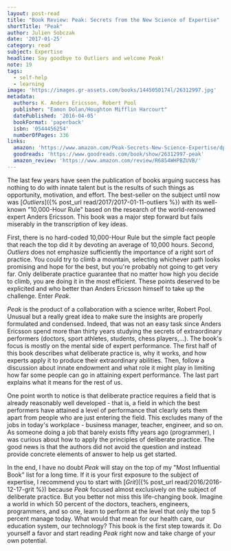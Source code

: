 ```yaml
---
layout: post-read
title: "Book Review: Peak: Secrets from the New Science of Expertise"
shortTitle: "Peak"
author: Julien Sobczak
date: '2017-01-25'
category: read
subject: Expertise
headline: Say goodbye to Outliers and welcome Peak!
note: 19
tags:
  - self-help
  - learning
image: 'https://images.gr-assets.com/books/1445050174l/26312997.jpg'
metadata:
  authors: K. Anders Ericsson, Robert Pool
  publisher: "Eamon Dolan/Houghton Mifflin Harcourt"
  datePublished: '2016-04-05'
  bookFormat: 'paperback'
  isbn: '0544456254'
  numberOfPages: 336
links:
  amazon: 'https://www.amazon.com/Peak-Secrets-New-Science-Expertise/dp/0544456238/'
  goodreads: 'https://www.goodreads.com/book/show/26312997-peak'
  amazon_review: 'https://www.amazon.com/review/R6854WHPBZUVB/'
---
```


The last few years have seen the publication of books arguing success has nothing to do with innate talent but is the results of such things as opportunity, motivation, and effort. The best-seller on the subject until now was [*Outliers*]({% post_url read/2017/2017-01-11-outliers %}) with its well-known "10,000-Hour Rule" based on the research of the world-renowned expert Anders Ericsson. This book was a major step forward but fails miserably in the transcription of key ideas.

First, there is no hard-coded 10,000-Hour Rule but the simple fact people that reach the top did it by devoting an average of 10,000 hours. Second, *Outliers* does not emphasize sufficiently the importance of a right sort of practice. You could try to climb a mountain, selecting whichever path looks promising and hope for the best, but you're probably not going to get very far. Only deliberate practice guarantee that no matter how high you decide to climb, you are doing it in the most efficient. These points deserved to be explicited and who better than Anders Ericsson himself to take up the challenge. Enter *Peak*.

*Peak* is the product of a collaboration with a science writer, Robert Pool. Unusual but a really great idea to make sure the insights are properly formulated and condensed. Indeed, that was not an easy task since Anders Ericsson spend more than thirty years studying the secrets of extraordinary performers (doctors, sport athletes, students, chess players,...). The book's focus is mostly on the mental side of expert performance. The first half of this book describes what deliberate practice is, why it works, and how experts apply it to produce their extraordinary abilities. Then, follow a discussion about innate endowment and what role it might play in limiting how far some people can go in attaining expert performance. The last part explains what it means for the rest of us.

One point worth to notice is that deliberate practice requires a field that is already reasonably well developed - that is, a field in which the best performers have attained a level of performance that clearly sets them apart from people who are just entering the field. This excludes many of the jobs in today's workplace - business manager, teacher, engineer, and so on. As someone doing a job that barely exists fifty years ago (programmer), I was curious about how to apply the principles of deliberate practice. The good news is that the authors did not avoid the question and instead provide concrete elements of answer to help us get started.

In the end, I have no doubt *Peak* will stay on the top of my "Most Influential Book" list for a long time. If it is your first exposure to the subject of expertise, I recommend you to start with [*Grit*]({% post_url read/2016/2016-12-17-grit %}) because *Peak* focused almost exclusively on the subject of deliberate practice. But you better not miss this life-changing book. Imagine a world in which 50 percent of the doctors, teachers, engineers, programmers, and so one, learn to perform at the level that only the top 5 percent manage today. What would that mean for our health care, our education system, our technology? This book is the first step towards it. Do yourself a favor and start reading *Peak* right now and take charge of your own potential.
